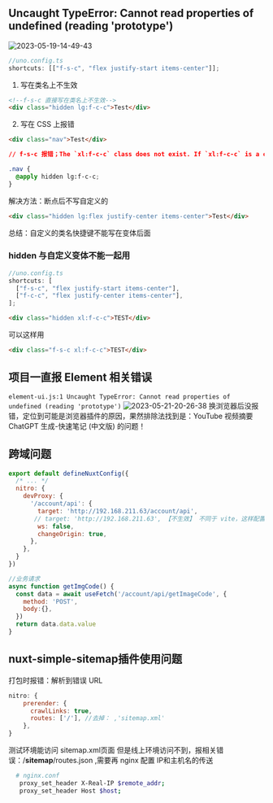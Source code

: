 ## Uncaught TypeError: Cannot read properties of undefined (reading 'prototype')

![2023-05-19-14-49-43](https://zerdocs.oss-cn-shanghai.aliyuncs.com/interview/2023-05-19-14-49-43.png)

```js
//uno.config.ts
shortcuts: [["f-s-c", "flex justify-start items-center"]];
```

1. 写在类名上不生效

```html
<!--f-s-c 直接写在类名上不生效-->
<div class="hidden lg:f-c-c">Test</div>
```

2. 写在 CSS 上报错

```html
<div class="nav">Test</div>
```

```css
// f-s-c 报错；The `xl:f-c-c` class does not exist. If `xl:f-c-c` is a custom class, make sure it is defined within a `@layer` directive.

.nav {
  @apply hidden lg:f-c-c;
}
```

解决方法：断点后不写自定义的

```html
<div class="hidden lg:flex justify-center items-center">Test</div>
```

总结：自定义的类名快捷键不能写在变体后面

### hidden 与自定义变体不能一起用

```ts
//uno.config.ts
shortcuts: [
  ["f-s-c", "flex justify-start items-center"],
  ["f-c-c", "flex justify-center items-center"],
];
```

```html
<div class="hidden xl:f-c-c">TEST</div>
```

可以这样用

```html
<div class="f-s-c xl:f-c-c">TEST</div>
```

## 项目一直报 Element 相关错误

`element-ui.js:1 Uncaught TypeError: Cannot read properties of undefined (reading 'prototype')`
![2023-05-21-20-26-38](https://zerdocs.oss-cn-shanghai.aliyuncs.com/interview/2023-05-21-20-26-38.png)
换浏览器后没报错，定位到可能是浏览器插件的原因，果然排除法找到是：YouTube 视频摘要 ChatGPT 生成-快速笔记 (中文版) 的问题！

## 跨域问题

```js
export default defineNuxtConfig({
  /* ... */
  nitro: {
    devProxy: {
      '/account/api': {
        target: 'http://192.168.211.63/account/api',
       // target: 'http://192.168.211.63', 【不生效】 不同于 vite，这样配置到达 nginx 是 '/'
        ws: false,
        changeOrigin: true,
      },
    },
  }
})
```

```js
//业务请求
async function getImgCode() {
  const data = await useFetch('/account/api/getImageCode', {
    method: 'POST',
    body:{},
  })
  return data.data.value
}
```
 
 ## nuxt-simple-sitemap插件使用问题
 打包时报错：解析到错误 URL

```js
nitro: {
    prerender: {
      crawlLinks: true,
      routes: ['/'], //去掉： ,'sitemap.xml'
    },
}
```


测试环境能访问 sitemap.xml页面
但是线上环境访问不到，报相关错误：/__sitemap__/routes.json ,需要再 nginx 配置 IP和主机名的传送

``` zsh
  # nginx.conf
   proxy_set_header X-Real-IP $remote_addr;
   proxy_set_header Host $host;
```

